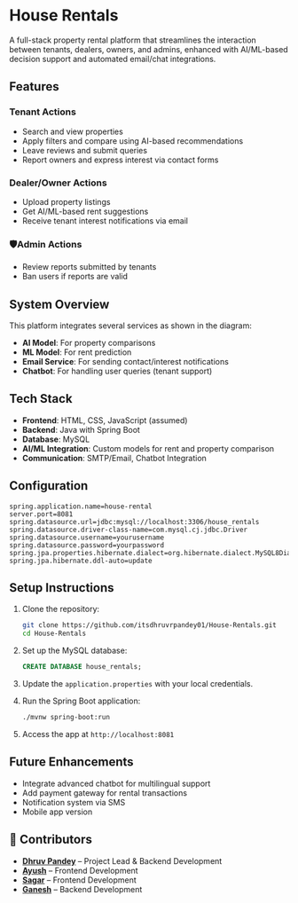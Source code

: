 # House Rentals

A full-stack property rental platform that streamlines the interaction between tenants, dealers, owners, and admins, enhanced with AI/ML-based decision support and automated email/chat integrations.

## Features

### Tenant Actions
- Search and view properties
- Apply filters and compare using AI-based recommendations
- Leave reviews and submit queries
- Report owners and express interest via contact forms

### Dealer/Owner Actions
- Upload property listings
- Get AI/ML-based rent suggestions
- Receive tenant interest notifications via email

### 🛡Admin Actions
- Review reports submitted by tenants
- Ban users if reports are valid

## System Overview

This platform integrates several services as shown in the diagram:
- **AI Model**: For property comparisons
- **ML Model**: For rent prediction
- **Email Service**: For sending contact/interest notifications
- **Chatbot**: For handling user queries (tenant support)


## Tech Stack

- **Frontend**: HTML, CSS, JavaScript (assumed)
- **Backend**: Java with Spring Boot
- **Database**: MySQL
- **AI/ML Integration**: Custom models for rent and property comparison
- **Communication**: SMTP/Email, Chatbot Integration

## Configuration

```properties
spring.application.name=house-rental
server.port=8081
spring.datasource.url=jdbc:mysql://localhost:3306/house_rentals
spring.datasource.driver-class-name=com.mysql.cj.jdbc.Driver
spring.datasource.username=yourusername
spring.datasource.password=yourpassword
spring.jpa.properties.hibernate.dialect=org.hibernate.dialect.MySQL8Dialect
spring.jpa.hibernate.ddl-auto=update
```

## Setup Instructions

1. Clone the repository:
   ```bash
   git clone https://github.com/itsdhruvrpandey01/House-Rentals.git
   cd House-Rentals
   ```

2. Set up the MySQL database:
   ```sql
   CREATE DATABASE house_rentals;
   ```

3. Update the `application.properties` with your local credentials.

4. Run the Spring Boot application:
   ```bash
   ./mvnw spring-boot:run
   ```

5. Access the app at `http://localhost:8081`

## Future Enhancements

- Integrate advanced chatbot for multilingual support
- Add payment gateway for rental transactions
- Notification system via SMS
- Mobile app version

## 👥 Contributors

- [**Dhruv Pandey**](https://github.com/itsdhruvrpandey01) – Project Lead & Backend Development  
- [**Ayush**](https://github.com/ayushkhopatkar) – Frontend Development  
- [**Sagar**](https://github.com/Sagargd4) – Frontend Development  
- [**Ganesh**](https://github.com/Ganeshhhhh) – Backend Development

